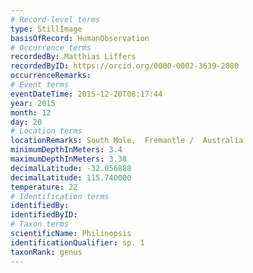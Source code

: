 ```yaml
---
# Record-level terms
type: StillImage
basisOfRecord: HumanObservation
# Occurrence terms
recordedBy: Matthias Liffers
recordedByID: https://orcid.org/0000-0002-3639-2080
occurrenceRemarks: 
# Event terms
eventDateTime: 2015-12-20T08:17:44
year: 2015
month: 12
day: 20
# Location terms
locationRemarks: South Mole,  Fremantle /  Australia
minimumDepthInMeters: 3.4
maximumDepthInMeters: 3.38
decimalLatitude: -32.056888
decimalLatitude: 115.740000
temperature: 22
# Identification terms
identifiedBy: 
identifiedByID: 
# Taxon terms
scientificName: Philinopsis
identificationQualifier: sp. 1
taxonRank: genus
---
```

